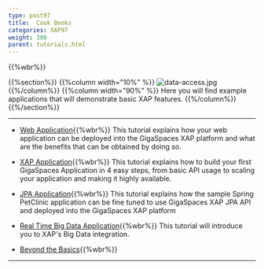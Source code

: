 ```yaml
---
type: post97
title:  Cook Books
categories: XAP97
weight: 300
parent: tutorials.html
---
```


 {{%wbr%}}

 {{%section%}}
 {{%column width="10%" %}}
 ![data-access.jpg](/attachment_files/subject/data-access.png)
 {{%/column%}}
 {{%column width="90%" %}}
 Here you will find example applications that will demonstrate basic XAP features.
 {{%/column%}}
 {{%/section%}}

 <hr/>

- [Web Application](./your-first-web-application.html){{%wbr%}}
This tutorial explains how your web application can be deployed into the GigaSpaces XAP platform and what are the benefits that can be obtained by doing so.


- [XAP Application](./your-first-xtp-application.html){{%wbr%}}
This tutorial explains how to build your first GigaSpaces Application in 4 easy steps, from basic API usage to scaling your application and making it highly available.

- [JPA Application](./your-first-jpa-application.html){{%wbr%}}
This tutorial explains how the sample Spring PetClinic application can be fine tuned to use GigaSpaces XAP JPA API and deployed into the GigaSpaces XAP platform

- [Real Time Big Data Application](./your-first-real-time-big-data-analytics-application.html){{%wbr%}}
This tutorial will introduce you to XAP's Big Data integration.

- [Beyond the Basics](./beyond-the-basics.html){{%wbr%}}




 <hr/>
